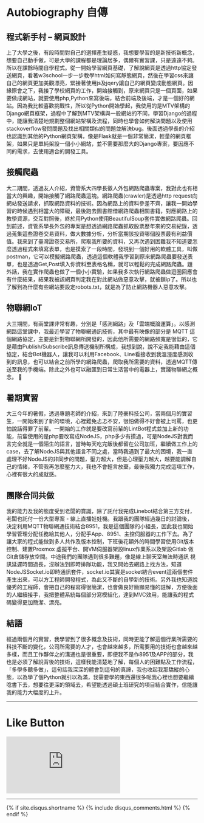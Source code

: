 # Autobiography 自傳

## 程式新手村 – 網頁設計
  上了大學之後，有段時間對自己的選擇產生疑惑，我想要學習的是新技術新概念，想要自己動手做，可是大學的課程都是理論居多，偶爾有實習課，只是遠遠不夠。所以在課餘時間自學程式。從一開始學習網頁基礎，了解說網頁是透過http協定發送網頁，看著w3school一步一步教學html如何寫靜態網頁，然後在學習css來讓自己的網頁更加美觀漂亮，緊接著使用js及jqery讓自己的網頁變成動態網頁。因緣際會之下，我接了學校網頁的工作，開始接觸到，原來網頁只是一個頁面，如果要做成網站，就要使用php,Python來寫後端，結合前端及後端，才是一個好的網站。因為我比較喜歡挑戰性，所以從Python開始學起，我使用的是MTV架構的Django網頁框架，過程中了解到MTV架構與一般網站的不同，學習Django的過程中，能讓我清楚地規劃整個網站架構及流程，同時也學會如何解決問題以及使用stackoverflow發問問題及找出相關類似的問題並解決bug。後面透過學長的介紹也認識到其他的Python網頁架構，像是Flask就是一個非常簡潔，輕量的網頁框架，如果只是單純架設一個小小網站，並不需要那麼大的Django專案，要因應不同的需求，去使用適合的開發工具。


## 接觸爬蟲
  大二期間，透過友人介紹，資管系大四學長徵人外包網路爬蟲專案，我對此也有相當大的興趣，開始接觸了網路爬蟲這塊。網路爬蟲(crawler)是透過http request向網站發送請求，抓取網路資料的技術。因為網路上的資料參差不齊，讓我一開始學習的時候遇到相當大的障礙，最後跑去圖書館借網路爬蟲相關書籍，對應網路上的教學資源，交互對照後，終於用Python使用BeautifulSoup套件實做網路爬蟲。回到前述，資管系學長外包的專案是想透過網路爬蟲抓取股票歷年來的交易紀錄，透過蒐集這些證卷交易資料，做大數據分析，分析當期該投資哪個股票最有利益價值。我來到了臺灣證卷交易所，爬取我所要的資料，又再次遇到困難我不知道要怎麼透過程式來填寫表單，也是摸索了一段時間，發現到一個好用的軟體工具，叫做postman，它可以模擬網路爬蟲，透過這個軟體我學習到原來網路爬蟲要發送表單，也是透過Get,Post填入你資料至表格名稱，就可以輕鬆的完成網路爬蟲。題外話，我在實作爬蟲也做了一個小小實驗，如果我多次執行網路爬蟲做迴圈回應會有什麼結果，結果我被該網頁判定我在對此網站做惡意攻擊，就被鎖ip了。所以也了解到為什麼有些網站要設定robots.txt，就是為了防止網路機器人惡意攻擊。



## 物聯網IoT
大三期間，有兩堂課非常有趣，分別是「感測網路」及「雲端概論運算」。以感測網路這堂課中，我最近學習了物聯網通訊技術，其中最有映像的部分是 MQTT 這個網路協定，主要是針對物聯網所開發的，因此他所需要的網路頻寬是很低的，它是藉由Publish/Subscribe訊息傳送機制所構成，我想到說，說不定我能藉由這個協定，結合Bot機器人，讓我可以利用Facebook、Line看接收到我溫溼度感測收到的訊息，也可以結合之前所學的網路爬蟲，爬取我所需要的資料，透過MQTT傳送至我的手機端。除此之外也可以融匯到日常生活當中的電器上，實踐物聯網之概念。


## 暑期實習 
大三今年的暑假，透過專題老師的介紹，來到了陸豪科技公司，當兩個月的實習生，一開始來到了新的環境，心裡難免忐忑不安，很怕做得不好會被上司罵，也更怕說話得罪了前輩。一開始的工作就是要改寫前輩的LintBot程式並加上新的功能，前輩使用的是php要改寫成NodeJS，php多少有摸過，可是NodeJS對我而言完全就是一個陌生的語言，當時每天吃完飯後都留在公司加班，繼續做工作上的case，去了解NodeJS與其他語言不同之處，當時我遇到了最大的困境，我一直處理不好NodeJS的非同步的問題，壓力超大，但是心理壓力越大，越要能調解自己的情緒，不管我再怎麼壓力大，我也不會輕言放棄，最後我獨力完成這項工作，心裡有很大的成就感。


## 團隊合同共做
  我的能力及我的態度受到老闆的賞識，除了託付我完成Linebot結合第三方支付，老闆也託付一份大型專案 - 線上直播娃娃機。我跟我的團隊經過幾日的討論後，決定利用MQTT物聯網通技術結合8951，我是這個團隊的小組長，因此我也開始學習管理分配任務給其他人，分配手App、8951、主控伺服器的工作下去。為了讓大家的程式能做到多人共作及版本控制，下班後花額外的時間學習使用Git版本控制、建置Proxmox 虛擬平台、開VM伺服器架設linux作業系以及架設Gitlab 做Git倉儲存放空間。中途我們的團隊遇到很多難題，像是線上聊天室無法時通訊 視訊延遲時間過長，沒辦法到即時排隊功能，我又開始去網路上找方法，知道NodeJSSocket.io即時通訊套件，socket.io其實是socket結合event這兩個套件產生出來，可以方工程師開發程式，為此又不斷的自學新的技術。另外我也知道說優秀的工程師，會把自己的程寫得很簡潔，也會做良好簡顯易懂的註解，方便後面的人繼續接手，我把整體系統每個部分寫模組化，達到MVC效用，能讓我的程式碼變得更加簡潔、漂亮。


## 結語
經過兩個月的實習，我學習到了很多概念及技術，同時更能了解這個行業所需要的科技不斷的變化，公司所需要的人才，也會越來越多，所需要用的技術也會越來越多樣，而且工作夥伴之的溝通也是很重要，即便我不是作8951及APP的部分，我也是必須了解說背後的技術，這樣我能清楚地了解，每個人的困難點及工作流程，「多學多聽多做」，這句話我深深的體會到這句的真諦，我也收起我那驕縱的心態，以為學了個Python就引以為滿，我需要學的東西還很多呢我心裡也想要繼續唸書下去，想要往更深的領域去，希望能透過碩士班研究的項目結合實作，信能讓我的能力大幅度的上升。



* * *

# Like Button

<iframe class="lc-margin-top-64 lc-margin-bottom-32 lc-mobile" data-v-b66e9a5a="" frameborder="0" src="https://button.like.co/in/embed/s9443112/button"> </iframe>

* * *

{% if site.disqus.shortname %}
  {% include disqus_comments.html %}
{% endif %}